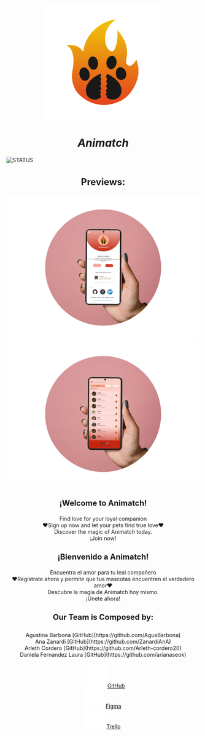 <div align="center">
  <img width="300" height="300" src="Recursos/logo/logo%20animatch.png" alt="Animatch Logo">
  <h1 style="font-weight: bold;"><em>Animatch</em></h1>
</div>

![STATUS](https://img.shields.io/badge/STATUS-IN%20DEVELOPMENT-green)

<h2 style="font-size: 24px;" align="center">Previews:</h2>
<div align="center">
  <img src="Recursos/mockups/MARCOSolo%20phone%20pricipal.png">
</div>
<div align="center">
  <img src="Recursos/mockups/MARCOSolo%20phone%20chats.png">
</div>

<h3 style="font-size: 20px;" align="center">¡Welcome to Animatch!</h3>

<p align="center"> Find love for your loyal companion<br>
  ❤Sign up now and let your pets find true love❤<br>
    Discover the magic of Animatch today.<br>
  ¡Join now!
</p>


<h3 style="font-size: 20px;" align="center">¡Bienvenido a Animatch!</h3>

<p align="center"> Encuentra el amor para tu leal compañero<br>
  ❤Regístrate ahora y permite que tus mascotas encuentren el verdadero amor❤<br>
  Descubre la magia de Animatch hoy mismo.<br>
  ¡Únete ahora!
</p>

<h4 style="font-size: 20px;" align="center">Our Team is Composed by:</h4>
<p align="center">
  Agustina Barbona [GitHub](https://github.com/AgusBarbona)<br>
  Ana Zanardi [GitHub](https://github.com/ZanardiAnA)<br>
  Arleth Cordero [GitHub](https://github.com/Arleth-cordero20)<br>
  Daniela Fernandez Laura [GitHub](https://github.com/arianaseok)
</p>

<div align="center">
  <img src="Recursos/iconos/github-blanco.png"> <a href="https://github.com/AgusBarbona/Animatch">GitHub</a><br>
  <img src="Recursos/iconos/figma.png"> <a href="https://www.figma.com/file/3JQHne2HlpGAI70QtZFGpc/Animatch?type=design&node-id=4-2&mode=design&t=h7XtKARUvFfWrx5b-0">Figma</a><br>
  <img src="Recursos/iconos/trello.png"> <a href="https://trello.com/b/FMboNN42/tinder">Trello</a>
</div>
